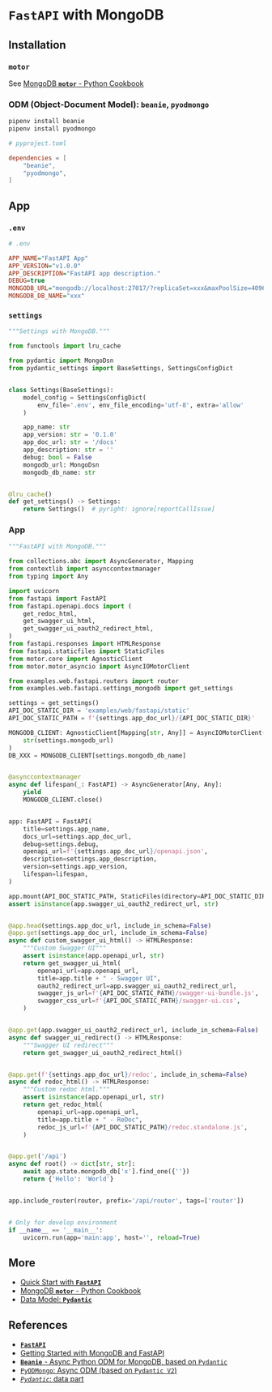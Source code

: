 # `FastAPI` with MongoDB

## Installation

### `motor`

See [MongoDB **`motor`** - Python Cookbook](../../system_services/mongodb_motor)

### ODM (Object-Document Model): `beanie`, `pyodmongo`

```bash
pipenv install beanie
pipenv install pyodmongo
```

```toml
# pyproject.toml

dependencies = [
    "beanie",
    "pyodmongo",
]
```

## App

### `.env`

```ini
# .env

APP_NAME="FastAPI App"
APP_VERSION="v1.0.0"
APP_DESCRIPTION="FastAPI app description."
DEBUG=true
MONGODB_URL="mongodb://localhost:27017/?replicaSet=xxx&maxPoolSize=4096&connectTimeoutMS=3000&socketTimeoutMS=3500&serverSelectionTimeoutMS=2000"
MONGODB_DB_NAME="xxx"
```

### `settings`

```python
"""Settings with MongoDB."""

from functools import lru_cache

from pydantic import MongoDsn
from pydantic_settings import BaseSettings, SettingsConfigDict


class Settings(BaseSettings):
    model_config = SettingsConfigDict(
        env_file='.env', env_file_encoding='utf-8', extra='allow'
    )

    app_name: str
    app_version: str = '0.1.0'
    app_doc_url: str = '/docs'
    app_description: str = ''
    debug: bool = False
    mongodb_url: MongoDsn
    mongodb_db_name: str


@lru_cache()
def get_settings() -> Settings:
    return Settings()  # pyright: ignore[reportCallIssue]
```

### App

```python
"""FastAPI with MongoDB."""

from collections.abc import AsyncGenerator, Mapping
from contextlib import asynccontextmanager
from typing import Any

import uvicorn
from fastapi import FastAPI
from fastapi.openapi.docs import (
    get_redoc_html,
    get_swagger_ui_html,
    get_swagger_ui_oauth2_redirect_html,
)
from fastapi.responses import HTMLResponse
from fastapi.staticfiles import StaticFiles
from motor.core import AgnosticClient
from motor.motor_asyncio import AsyncIOMotorClient

from examples.web.fastapi.routers import router
from examples.web.fastapi.settings_mongodb import get_settings

settings = get_settings()
API_DOC_STATIC_DIR = 'examples/web/fastapi/static'
API_DOC_STATIC_PATH = f'{settings.app_doc_url}/{API_DOC_STATIC_DIR}'

MONGODB_CLIENT: AgnosticClient[Mapping[str, Any]] = AsyncIOMotorClient(
    str(settings.mongodb_url)
)
DB_XXX = MONGODB_CLIENT[settings.mongodb_db_name]


@asynccontextmanager
async def lifespan(_: FastAPI) -> AsyncGenerator[Any, Any]:
    yield
    MONGODB_CLIENT.close()


app: FastAPI = FastAPI(
    title=settings.app_name,
    docs_url=settings.app_doc_url,
    debug=settings.debug,
    openapi_url=f'{settings.app_doc_url}/openapi.json',
    description=settings.app_description,
    version=settings.app_version,
    lifespan=lifespan,
)

app.mount(API_DOC_STATIC_PATH, StaticFiles(directory=API_DOC_STATIC_DIR), name='static')
assert isinstance(app.swagger_ui_oauth2_redirect_url, str)


@app.head(settings.app_doc_url, include_in_schema=False)
@app.get(settings.app_doc_url, include_in_schema=False)
async def custom_swagger_ui_html() -> HTMLResponse:
    """Custom Swagger UI"""
    assert isinstance(app.openapi_url, str)
    return get_swagger_ui_html(
        openapi_url=app.openapi_url,
        title=app.title + " - Swagger UI",
        oauth2_redirect_url=app.swagger_ui_oauth2_redirect_url,
        swagger_js_url=f'{API_DOC_STATIC_PATH}/swagger-ui-bundle.js',
        swagger_css_url=f'{API_DOC_STATIC_PATH}/swagger-ui.css',
    )


@app.get(app.swagger_ui_oauth2_redirect_url, include_in_schema=False)
async def swagger_ui_redirect() -> HTMLResponse:
    """Swagger UI redirect"""
    return get_swagger_ui_oauth2_redirect_html()


@app.get(f'{settings.app_doc_url}/redoc', include_in_schema=False)
async def redoc_html() -> HTMLResponse:
    """Custom redoc html."""
    assert isinstance(app.openapi_url, str)
    return get_redoc_html(
        openapi_url=app.openapi_url,
        title=app.title + " - ReDoc",
        redoc_js_url=f'{API_DOC_STATIC_PATH}/redoc.standalone.js',
    )


@app.get('/api')
async def root() -> dict[str, str]:
    await app.state.mongodb_db['x'].find_one({''})
    return {'Hello': 'World'}


app.include_router(router, prefix='/api/router', tags=['router'])


# Only for develop environment
if __name__ == '__main__':
    uvicorn.run(app='main:app', host='', reload=True)
```

## More

- [Quick Start with **`FastAPI`**](fastapi_quickstart)
- [MongoDB **`motor`** - Python Cookbook](../../system_services/mongodb_motor)
- [Data Model: **`Pydantic`**](../pydantic)

## References

- [**`FastAPI`**](https://fastapi.tiangolo.com/)
- [Getting Started with MongoDB and FastAPI](https://www.mongodb.com/developer/languages/python/python-quickstart-fastapi/)
- [**`Beanie`** - Async Python ODM for MongoDB, based on `Pydantic`](https://beanie-odm.dev/)
- [`PyODMongo`: Async ODM (based on `Pydantic V2`)](https://pyodmongo.dev/)
- [*`Pydantic`*: data part](https://pydantic-docs.helpmanual.io/)
